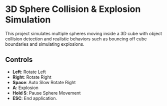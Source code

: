 # 3D Sphere Collision & Explosion Simulation

This project simulates multiple spheres moving inside a 3D cube with object collision detection and realistic behaviors such as bouncing off cube boundaries and simulating explosions.

## Controls
- **Left**: Rotate Left
- **Right**: Rotate Right
- **Space**: Auto Slow Rotate Right
- **A**: Explosion
- **Hold S**: Pause Sphere Movement
- **ESC**: End application.
